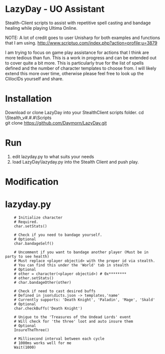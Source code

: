 # LazyDay - UO Assistant
Stealth-Client scripts to assist with repetitive spell casting and bandage healing while playing Ultima Online.

NOTE: A lot of credit goes to user Unisharp for both examples and functions that I am using.
http://www.scriptuo.com/index.php?action=profile;u=3879

I am trying to focus on game play assistance for actions that I think are more tedious than fun. 
This is a work in progress and can be extended out to cover quite a bit more.
This is particularly true for the list of spells defined and the number of character templates to choose from.
I will likely extend this more over time, otherwise please feel free to look up the ClilocIDs yourself and share.

# Installation
Download or clone LazyDay into your StealthClient scripts folder.
        cd <path to>\Stealth_v#.#.#\Scripts\
        git clone https://github.com/Daymorn/LazyDay.git

# Run
1. edit lazyday.py to what suits your needs
2. load LazyDay\lazyday.py into the Stealth Client and push play.

# Modification
# lazyday.py
        # Initialize character 
        # Required.
        char.setStats()
        
        # Check if you need to bandage yourself. 
        # Optional
        char.bandageSelf()
        
        # Uncomment if you want to bandage another player (Must be in party to see health)
        # Must replace <player objectid> with the proper id via stealth.
        # You can find this under the 'World' tab in stealth
        # Optional
        # other = character(<player objectid>) # 0x********
        # other.setStats()
        # char.bandageOther(other)
        
        # Check if need to cast desired buffs
        # Defined in json\dicts.json -> templates.'name' 
        # Currently supports: 'Death Knight', 'Paladin', 'Mage', 'Skald'
        # Optional
        char.checkBuffs('Death Knight')
        
        # Unique to the 'Treasures of the Undead Lords' event
        # Will check for 'the three' loot and auto insure them
        # Optional 
        InsureTheThree()
        
        # Millisecond interval between each cycle
        # 1000ms works well for me
        Wait(1000)   
